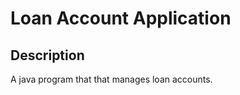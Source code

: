 <h1>Loan Account Application</h1>

<h2>Description</h2>
A java program that that manages loan accounts.
